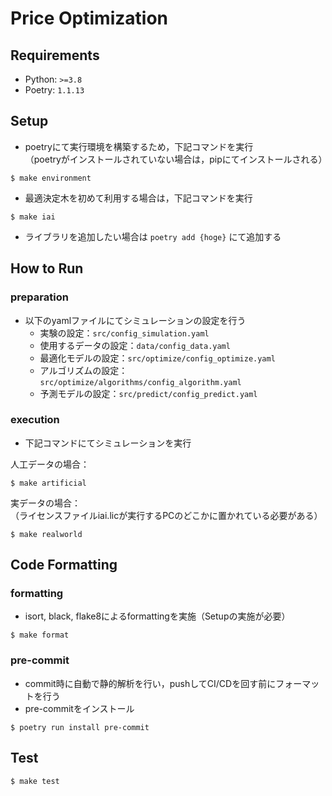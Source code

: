 # Price Optimization

## Requirements

- Python: `>=3.8`
- Poetry: `1.1.13`

## Setup
- poetryにて実行環境を構築するため，下記コマンドを実行  
（poetryがインストールされていない場合は，pipにてインストールされる）
```shell
$ make environment
```
- 最適決定木を初めて利用する場合は，下記コマンドを実行  
```shell
$ make iai
```
- ライブラリを追加したい場合は `poetry add {hoge}` にて追加する

## How to Run
### preparation
- 以下のyamlファイルにてシミュレーションの設定を行う
    - 実験の設定：`src/config_simulation.yaml`
    - 使用するデータの設定：`data/config_data.yaml`
    - 最適化モデルの設定：`src/optimize/config_optimize.yaml`
    - アルゴリズムの設定：`src/optimize/algorithms/config_algorithm.yaml`
    - 予測モデルの設定：`src/predict/config_predict.yaml`
### execution
- 下記コマンドにてシミュレーションを実行

人工データの場合：
```shell
$ make artificial
```
実データの場合：  
（ライセンスファイルiai.licが実行するPCのどこかに置かれている必要がある）
```shell
$ make realworld
```
## Code Formatting
### formatting
- isort, black, flake8によるformattingを実施（Setupの実施が必要）

```shell
$ make format
```
### pre-commit
- commit時に自動で静的解析を行い，pushしてCI/CDを回す前にフォーマットを行う
- pre-commitをインストール
```shell
$ poetry run install pre-commit
```
## Test

```shell
$ make test
```
